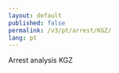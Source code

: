 ```yaml
---
layout: default
published: false
permalink: /v3/pt/arrest/KGZ/
lang: pt
---
```


Arrest analysis KGZ
